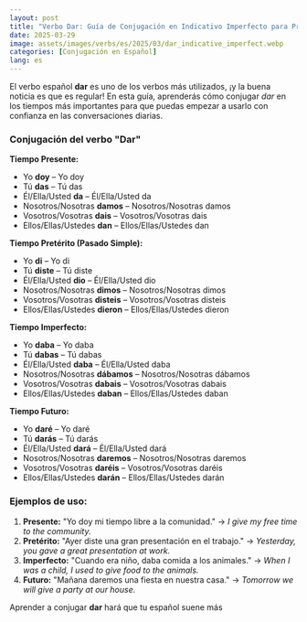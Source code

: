 ```yaml
---
layout: post
title: "Verbo Dar: Guía de Conjugación en Indicativo Imperfecto para Principiantes"
date: 2025-03-29
image: assets/images/verbs/es/2025/03/dar_indicative_imperfect.webp
categories: [Conjugación en Español]
lang: es
---
```


El verbo español **dar** es uno de los verbos más utilizados, ¡y la buena noticia es que es regular! En esta guía, aprenderás cómo conjugar *dar* en los tiempos más importantes para que puedas empezar a usarlo con confianza en las conversaciones diarias.

### Conjugación del verbo "Dar"

**Tiempo Presente:**
- Yo **doy** – Yo doy
- Tú **das** – Tú das
- Él/Ella/Usted **da** – Él/Ella/Usted da
- Nosotros/Nosotras **damos** – Nosotros/Nosotras damos
- Vosotros/Vosotras **dais** – Vosotros/Vosotras dais
- Ellos/Ellas/Ustedes **dan** – Ellos/Ellas/Ustedes dan

**Tiempo Pretérito (Pasado Simple):**
- Yo **di** – Yo di
- Tú **diste** – Tú diste
- Él/Ella/Usted **dio** – Él/Ella/Usted dio
- Nosotros/Nosotras **dimos** – Nosotros/Nosotras dimos
- Vosotros/Vosotras **disteis** – Vosotros/Vosotras disteis
- Ellos/Ellas/Ustedes **dieron** – Ellos/Ellas/Ustedes dieron

**Tiempo Imperfecto:**
- Yo **daba** – Yo daba
- Tú **dabas** – Tú dabas
- Él/Ella/Usted **daba** – Él/Ella/Usted daba
- Nosotros/Nosotras **dábamos** – Nosotros/Nosotras dábamos
- Vosotros/Vosotras **dabais** – Vosotros/Vosotras dabais
- Ellos/Ellas/Ustedes **daban** – Ellos/Ellas/Ustedes daban

**Tiempo Futuro:**
- Yo **daré** – Yo daré
- Tú **darás** – Tú darás
- Él/Ella/Usted **dará** – Él/Ella/Usted dará
- Nosotros/Nosotras **daremos** – Nosotros/Nosotras daremos
- Vosotros/Vosotras **daréis** – Vosotros/Vosotras daréis
- Ellos/Ellas/Ustedes **darán** – Ellos/Ellas/Ustedes darán

### Ejemplos de uso:

1. **Presente:** "Yo doy mi tiempo libre a la comunidad."
   → _I give my free time to the community._
2. **Pretérito:** "Ayer diste una gran presentación en el trabajo."
   → _Yesterday, you gave a great presentation at work._
3. **Imperfecto:** "Cuando era niño, daba comida a los animales."
   → _When I was a child, I used to give food to the animals._
4. **Futuro:** "Mañana daremos una fiesta en nuestra casa."
   → _Tomorrow we will give a party at our house._

Aprender a conjugar **dar** hará que tu español suene más